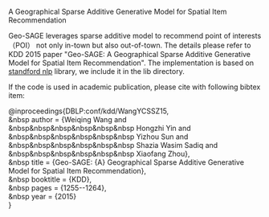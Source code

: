 A Geographical Sparse Additive Generative Model for Spatial Item Recommendation

Geo-SAGE leverages sparse additive model to recommend point of interests （POI） not only in-town but also out-of-town. The details please refer to KDD 2015 paper "Geo-SAGE: A Geographical Sparse Additive Generative Model for Spatial Item Recommendation". The implementation is based on <a href="http://stanfordnlp.github.io/CoreNLP/">standford nlp</a> library, we include it in the lib directory.

If the code is used in academic publication, please cite with following bibtex item:

@inproceedings{DBLP:conf/kdd/WangYCSSZ15,</br>
&nbsp author    = {Weiqing Wang and</br>
&nbsp&nbsp&nbsp&nbsp&nbsp&nbsp Hongzhi Yin and</br>
&nbsp&nbsp&nbsp&nbsp&nbsp&nbsp Yizhou Sun and</br>
&nbsp&nbsp&nbsp&nbsp&nbsp&nbsp Shazia Wasim Sadiq and</br>
&nbsp&nbsp&nbsp&nbsp&nbsp&nbsp Xiaofang Zhou},</br>
&nbsp title     = {Geo-SAGE: {A} Geographical Sparse Additive Generative Model for Spatial Item Recommendation},</br>
&nbsp booktitle = {KDD},</br>
&nbsp pages     = {1255--1264},</br>
&nbsp year      = {2015}</br>
}</br>
